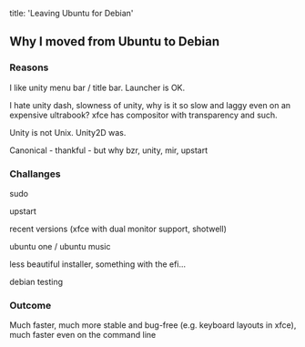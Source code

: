 title: 'Leaving Ubuntu for Debian'

## Why I moved from Ubuntu to Debian

### Reasons

I like unity menu bar / title bar. Launcher is OK.

I hate unity dash, slowness of unity, why is it so slow and laggy even on an expensive ultrabook? xfce has compositor with transparency and such.

Unity is not Unix. Unity2D was.

Canonical - thankful - but why bzr, unity, mir, upstart

### Challanges

sudo

upstart

recent versions (xfce with dual monitor support, shotwell)

ubuntu one / ubuntu music

less beautiful installer, something with the efi...

debian testing

### Outcome

Much faster, much more stable and bug-free (e.g. keyboard layouts in xfce), much faster even on the command line
